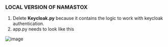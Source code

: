 ### LOCAL VERSION OF NAMASTOX

1. Delete **Keycloak.py** because it contains the logic to work with keycloak authentication.
2. app.py needs to look like this
   
![image](https://github.com/user-attachments/assets/3a8c25ab-34d4-4cb0-9724-056d9b4b8212)
